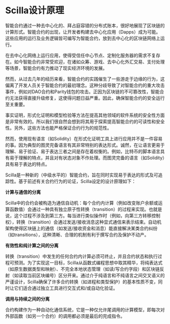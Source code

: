 # Scilla设计原理

智能合约通过一种去中心化的、拜占庭容错的分布式账本，很好地展现了区块链的计算形式。智能合约的出现，让开发者构建去中心化应用（Dapps）成为可能。这些应用的运行及业务逻辑皆可编写为智能合约，放到去中心化的区块链网络上运行。

在去中心化网络上运行应用，使得受信任中心节点、定制化服务器的需求不复存在。如今智能合约非常受欢迎，在诸如众筹、游戏、去中心化外汇交易、支付处理等场景，智能合约有力推动了现实经济环境的发展。

然而，从过去几年的经历来看，智能合约的实践催生了一些游走于边缘的行为，这偏离了开发人员关于智能合约的最初理念。这种分歧导致了对智能合约的重大攻击事件，例如对DAO合约和Parity钱包的攻击。正因为区块链的不可篡改性，智能合约无法获得直接升级修复，这使得问题日益严重。因此，确保智能合约的安全运行至关重要。

事实证明，形式化证明和模型检验等方法在提高其他领域的软件系统的安全性方面是非常有效的。所以我们很自然会想到将其用于探索提高智能合约的可读性和安全性。另外，这些方法也能严格保证合约行为的规范性。

然而，使用现有语言（如Solidity）在形式化证明工具上进行应用并不是一件容易的事。因为典型的图灵完备语言有其非常特别的表达形式。诚然，在让语言更易于理解、易于验证、易于表达三者之间是存在着权衡的。例如，比特币的脚本语言具有易于理解的特点，并且对有状态对象不作处理。而图灵完备的语言（如Solidity）具有易于表达的特点。

Scilla是一种新的（中级水平的）智能合约，旨在同时实现易于表达的形式及可追踪性。基于前述有关合约行为的论证，Scilla设定的设计原理如下：

**计算与通信的分离**

Scilla中的合约会被构造为通信自动机：每个合约内计算（例如改变账户余额或运算函数值）会通过一种具有独立原子性转换（transition）的过程来实现。也就是说，这个过程不涉及到第三方。每当进行类似操作时（例如，向第三方转移控制权），转换（transition）会通过发送/接收消息这种显式通信来表示结束。自动机架构使得区块链上的通信（如发送/接收资金和消息）能直接解决某类合约纠纷（如transitions），这种清晰、合理的机制有利于撰写合约及保护不动产。

**有效性和纯计算之间的分离**

转换（transition）中发生的任何合约内计算必须可终止，并且合约状态和执行过程可预测。为了实现这一目标，Scilla从函数式编程思想中取其精华，将纯表达式（如原生数据类型和映射）、不完全本地状态管理（如读/写合约字段）和区块链反射（如读取当前区块编号）区分开来。通过介于纯语言和不纯语言之间交叉语义的严谨设计，Scilla确保了许多合约转换（如进程和类型保护）的基本性质不变，同时让它们适合通过独立工具进行交互式和/或自动化验证。

**调用与持续之间的分离**

合约构建作为一种自动化通信系统，它是一种仅允许尾调用的计算模型，即每次对外部函数（如另一个合约）的调用都必须是最后的完成指令。
